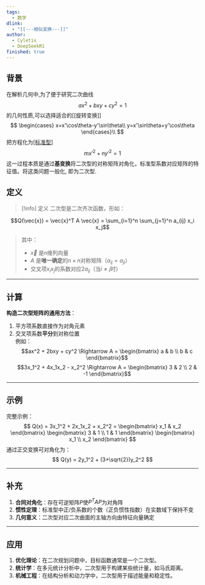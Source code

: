 ```yaml
---
tags:
  - 数学
dlink:
  - "[[---相似变换---]]"
author:
  - Cyletix
  - DeepSeekR1
finished: true
---
```

## 背景
在解析几何中,为了便于研究二次曲线
$$
ax^2+bxy+cy^2=1
$$
的几何性质,可以选择适合的[[旋转变换]] 
$$
\begin{cases} 
x=x'\cos\theta-y'\sin\theta\\
y=x'\sin\theta+y'\cos\theta
\end{cases}\\
$$
把方程化为[[标准型]](标准二次型)
$$
mx'^2+ny'^2=1
$$
这一过程本质是通过**基变换**将二次型的对称矩阵对角化，标准型系数对应矩阵的特征值。将这类问题一般化, 即为二次型. 

## 定义
>[!info] 定义
>二次型是二次齐次函数，形如：
>
$$Q(\vec{x}) = \vec{x}^T A \vec{x} = \sum_{i=1}^n \sum_{j=1}^n a_{ij} x_i x_j$$
>其中：
>- $\vec{x}$ 是$n$维列向量
>- $A$ 是**唯一确定**的$n \times n$对称矩阵（$a_{ij}=a_{ji}$）
>- 交叉项$x_i x_j$的系数对应$2a_{ij}$（当$i \neq j$时）

---
## 计算
**构造二次型矩阵的通用方法**：
1. 平方项系数直接作为对角元素
2. 交叉项系数**平分**到对称位置  
例如：  
$$ax^2 + 2bxy + cy^2 \Rightarrow A = \begin{bmatrix}
a & b \\
b & c
\end{bmatrix}$$
$$3x_1^2 + 4x_1x_2 - x_2^2 \Rightarrow A = \begin{bmatrix}
3 & 2 \\
2 & -1
\end{bmatrix}$$

---
## 示例
完整示例：
$$
Q(x) = 3x_1^2 + 2x_1x_2 + x_2^2 = \begin{bmatrix} x_1 & x_2 \end{bmatrix}
\begin{bmatrix}
3 & 1 \\
1 & 1
\end{bmatrix}
\begin{bmatrix}
x_1 \\
x_2
\end{bmatrix}
$$
通过正交变换可对角化为：
$$
Q(y) = 2y_1^2 + (3+\sqrt{2})y_2^2
$$

---
## 补充
1. **合同对角化**：存在可逆矩阵$P$使$P^TAP$为对角阵
2. **惯性定理**：标准型中正/负系数的个数（正负惯性指数）在实数域下保持不变
3. **几何意义**：二次型对应二次曲面的主轴方向由特征向量确定

---
## 应用

1. **优化理论**：在二次规划问题中，目标函数通常是一个二次型。
2. **统计学**：在多元统计分析中，二次型用于构建某些统计量，如马氏距离。
3. **机械工程**：在结构分析和动力学中，二次型用于描述能量和稳定性。